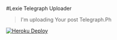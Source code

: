 #Lexie Telegraph Uploader
> I'm uploading Your post Telegraph.Ph

[![Heroku Deploy](https://img.shields.io/badge/Deploy%20To%20Heroku-blueviolet?style=for-the-badge&logo=heroku)](https://heroku.com/deploy?template=https://github.com/viharasenindu/LexieTelegraphUploader)
